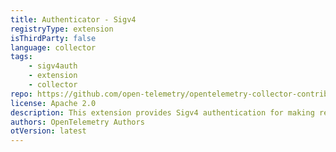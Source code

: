 ```yaml
---
title: Authenticator - Sigv4
registryType: extension
isThirdParty: false
language: collector
tags:
    - sigv4auth
    - extension
    - collector
repo: https://github.com/open-telemetry/opentelemetry-collector-contrib/tree/main/extension/sigv4authextension
license: Apache 2.0
description: This extension provides Sigv4 authentication for making requests to AWS services. 
authors: OpenTelemetry Authors
otVersion: latest
---
```


